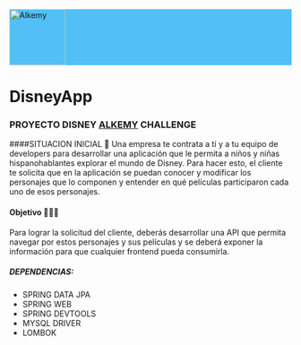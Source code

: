 <div style="background-color: rgb(82,192,247); display: flex;">
<img style="height: 100px" src="https://www.alkemy.org/logo512.png" alt="Alkemy">
</div>

# DisneyApp 




### PROYECTO DISNEY [ALKEMY](https://www.alkemy.org/ "ALKEMY") CHALLENGE
####SITUACION INICIAL 👔
Una empresa te contrata a tí y a tu equipo de developers para desarrollar una aplicación que le permita a niños y niñas hispanohablantes explorar el mundo de Disney. Para hacer esto, el cliente te solicita que en la aplicación se puedan conocer y modificar los personajes que lo componen y entender en qué películas participaron cada uno de esos personajes.

#### Objetivo 👨🏻‍💻
Para lograr la solicitud del cliente, deberás desarrollar una API que permita navegar por estos personajes y sus películas y se deberá exponer la información para que cualquier frontend pueda consumirla.



##### DEPENDENCIAS:
- SPRING DATA JPA
- SPRING WEB
- SPRING DEVTOOLS
- MYSQL DRIVER
- LOMBOK
